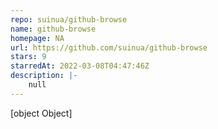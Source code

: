 ```yaml
---
repo: suinua/github-browse
name: github-browse
homepage: NA
url: https://github.com/suinua/github-browse
stars: 9
starredAt: 2022-03-08T04:47:46Z
description: |-
    null
---
```


[object Object]
